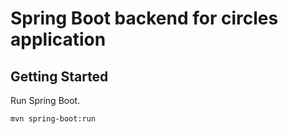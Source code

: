 # Spring Boot backend for circles application

## Getting Started

Run Spring Boot.

```
mvn spring-boot:run
```

